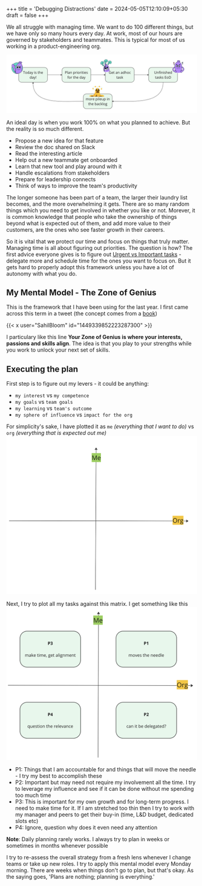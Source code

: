 +++
title = 'Debugging Distractions'
date = 2024-05-05T12:10:09+05:30
draft = false
+++

We all struggle with managing time. We want to do 100 different things, but we have only so many hours every day. At work, most of our hours are governed by stakeholders and teammates. This is typical for most of us working in a product-engineering org.

![everyday](adhoc-day.png)

An ideal day is when you work 100% on what you planned to achieve. But the reality is so much different.
- Propose a new idea for that feature
- Review the doc shared on Slack
- Read the interesting article
- Help out a new teammate get onboarded
- Learn that new tool and play around with it
- Handle escalations from stakeholders
- Prepare for leadership connects
- Think of ways to improve the team's productivity

The longer someone has been part of a team, the larger their laundry list becomes, and the more overwhelming it gets. There are so many random things which you need to get involved in whether you like or not. Morever, it is common knowledge that people who take the ownership of things beyond what is expected out of them, and add more value to their customers, are the ones who see faster growth in their careers. 

So it is vital that we protect our time and focus on things that truly matter. Managing time is all about figuring out priorities. The question is how? The first advice everyone gives is to figure out [Urgent vs Important tasks](https://www.eisenhower.me/eisenhower-matrix/) - delegate more and schedule time for the ones you want to focus on. But it gets hard to properly adopt this framework unless you have a lot of autonomy with what you do. 

## My Mental Model - The Zone of Genius

This is the framework that I have been using for the last year. I first came across this term in a tweet (the concept comes from a [book](https://www.amazon.in/Genius-Zone-Breakthrough-Negative-Creativity/dp/1250246547))

{{< x user="SahilBloom" id="1449339852223287300" >}}

I particulary like this line **Your Zone of Genius is where your interests, passions and skills align**. The idea is that you play to your strengths while you work to unlock your next set of skills. 

## Executing the plan

First step is to figure out my levers - it could be anything:
- `my interest` vs `my competence`
- `my goals` vs `team goals`
- `my learning` vs `team's outcome`
- `my sphere of influence` vs `impact for the org`

For simplicity's sake, I have plotted it as `me` *(everything that I want to do)* vs `org` *(everything that is expected out me)*
![matrix-1](matrix-1.png)

Next, I try to plot all my tasks against this matrix. I get something like this
![matrix-2](matrix-2.png)


- P1: Things that I am accountable for and things that will move the needle - I try my best to accomplish these
- P2: Important but may need not require my involvement all the time. I try to leverage my influence and see if it can be done without me spending too much time
- P3: This is important for my own growth and for long-term progress. I need to make time for it. If I am stretched too thin then I try to work with my manager and peers to get their buy-in (time, L&D budget, dedicated slots etc)
- P4: Ignore, question why does it even need any attention

**Note**: Daily planning rarely works. I always try to plan in weeks or sometimes in months whenever possible

I try to re-assess the overall strategy from a fresh lens whenever I change teams or take up new roles. I try to apply this mental model every Monday morning. There are weeks when things don't go to plan, but that's okay. As the saying goes, 'Plans are nothing; planning is everything.'